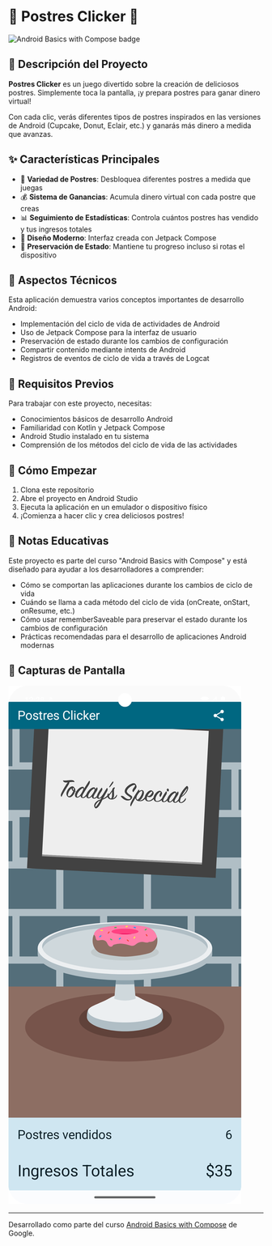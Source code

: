 # 🍰 Postres Clicker 🍩

![Android Basics with Compose badge](https://developer.android.com/courses/android-basics-compose/images/hero-assets/compose-course-cluster.svg)

## 📱 Descripción del Proyecto

**Postres Clicker** es un juego divertido sobre la creación de deliciosos postres. Simplemente toca la pantalla, ¡y prepara postres para ganar dinero virtual! 

Con cada clic, verás diferentes tipos de postres inspirados en las versiones de Android (Cupcake, Donut, Eclair, etc.) y ganarás más dinero a medida que avanzas.

## ✨ Características Principales

- 🎂 **Variedad de Postres**: Desbloquea diferentes postres a medida que juegas
- 💰 **Sistema de Ganancias**: Acumula dinero virtual con cada postre que creas
- 📊 **Seguimiento de Estadísticas**: Controla cuántos postres has vendido y tus ingresos totales
- 📱 **Diseño Moderno**: Interfaz creada con Jetpack Compose
- 🔄 **Preservación de Estado**: Mantiene tu progreso incluso si rotas el dispositivo

## 🔧 Aspectos Técnicos

Esta aplicación demuestra varios conceptos importantes de desarrollo Android:

- Implementación del ciclo de vida de actividades de Android
- Uso de Jetpack Compose para la interfaz de usuario
- Preservación de estado durante los cambios de configuración
- Compartir contenido mediante intents de Android
- Registros de eventos de ciclo de vida a través de Logcat

## 🚀 Requisitos Previos

Para trabajar con este proyecto, necesitas:

- Conocimientos básicos de desarrollo Android
- Familiaridad con Kotlin y Jetpack Compose
- Android Studio instalado en tu sistema
- Comprensión de los métodos del ciclo de vida de las actividades

## 🏁 Cómo Empezar

1. Clona este repositorio
2. Abre el proyecto en Android Studio
3. Ejecuta la aplicación en un emulador o dispositivo físico
4. ¡Comienza a hacer clic y crea deliciosos postres!

## 📝 Notas Educativas

Este proyecto es parte del curso "Android Basics with Compose" y está diseñado para ayudar a los desarrolladores a comprender:

- Cómo se comportan las aplicaciones durante los cambios de ciclo de vida
- Cuándo se llama a cada método del ciclo de vida (onCreate, onStart, onResume, etc.)
- Cómo usar rememberSaveable para preservar el estado durante los cambios de configuración
- Prácticas recomendadas para el desarrollo de aplicaciones Android modernas

## 📱 Capturas de Pantalla

![Captura de pantalla de la aplicación](captura/Screenshot_20250602_212856.png)

---

Desarrollado como parte del curso [Android Basics with Compose](https://developer.android.com/courses/android-basics-compose/course) de Google.
